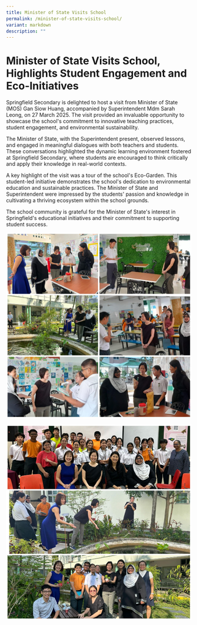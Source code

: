 ```yaml
---
title: Minister of State Visits School
permalink: /minister-of-state-visits-school/
variant: markdown
description: ""
---
```

# **Minister of State Visits School, Highlights Student Engagement and Eco-Initiatives**

Springfield Secondary is delighted to host a visit from Minister of State (MOS) Gan Siow Huang, accompanied by Superintendent Mdm Sarah Leong, on 27 March 2025. The visit provided an invaluable opportunity to showcase the school's commitment to innovative teaching practices, student engagement, and environmental sustainability.
 
The Minister of State, with the Superintendent present, observed lessons, and engaged in meaningful dialogues with both teachers and students. These conversations highlighted the dynamic learning environment fostered at Springfield Secondary, where students are encouraged to think critically and apply their knowledge in real-world contexts.
 
A key highlight of the visit was a tour of the school's Eco-Garden. This student-led initiative demonstrates the school's dedication to environmental education and sustainable practices. The Minister of State and Superintendent were impressed by the students' passion and knowledge in cultivating a thriving ecosystem within the school grounds.
 
The school community is grateful for the Minister of State's interest in Springfield's educational initiatives and their commitment to supporting student success.

![](/images/minCol1.jpg)

![](/images/minCol2.jpg)